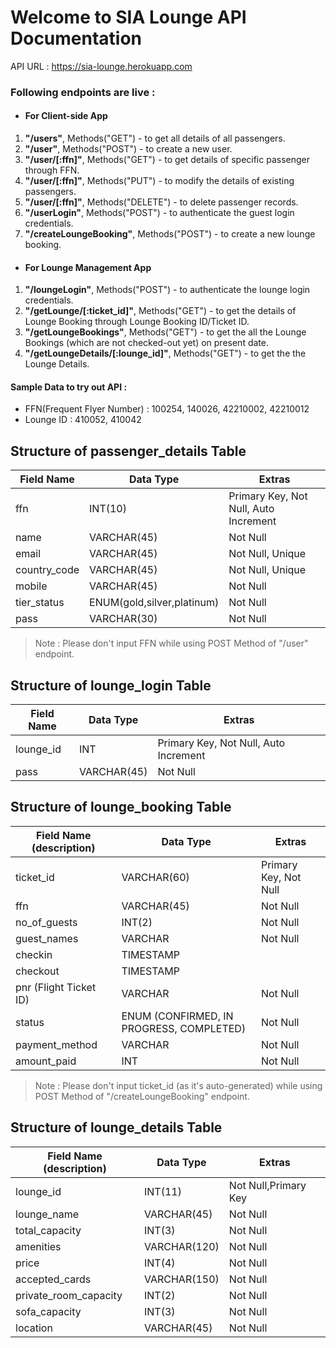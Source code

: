 # Welcome to SIA Lounge API Documentation

API URL : https://sia-lounge.herokuapp.com

### Following endpoints are live : 

* #### For Client-side App

1. **"/users"**, Methods("GET") - to get all details of all passengers.
2. **"/user"**, Methods("POST") -  to create a new user.
3. **"/user/[:ffn]"**, Methods("GET") - to get details of specific passenger through FFN.
4. **"/user/[:ffn]"**, Methods("PUT") - to modify the details of existing passengers.
5. **"/user/[:ffn]"**, Methods("DELETE") - to delete passenger records.
6. **"/userLogin"**, Methods("POST") - to authenticate the guest login credentials.
7. **"/createLoungeBooking"**, Methods("POST") - to create a new lounge booking.

* #### For Lounge Management App

1. **"/loungeLogin"**, Methods("POST") - to authenticate the lounge login credentials.
2. **"/getLounge/[:ticket_id]"**, Methods("GET") - to get the details of Lounge Booking through Lounge Booking ID/Ticket ID.
3. **"/getLoungeBookings"**, Methods("GET") - to get the all the Lounge Bookings (which are not checked-out yet) on present date. 
4. **"/getLoungeDetails/[:lounge_id]"**, Methods("GET") - to get the the Lounge Details.


#### Sample Data to try out API : 

* FFN(Frequent Flyer Number) : 100254, 140026, 42210002, 42210012
* Lounge ID : 410052, 410042

## Structure of passenger_details Table

| Field Name   |  Data Type                          |  Extras                                |
| ------------ | -------------                       | -------------------------------------- |            
| ffn          |  INT(10)                            | Primary Key, Not Null, Auto Increment  |
| name         |  VARCHAR(45)                        | Not Null                               |
| email        |  VARCHAR(45)                        | Not Null, Unique                       |
| country_code |  VARCHAR(45)                        | Not Null, Unique                       |
| mobile       |  VARCHAR(45)                        | Not Null                               |
| tier_status  |  ENUM(gold,silver,platinum)         | Not Null                               |
| pass         |  VARCHAR(30)                        | Not Null                               |

> Note : Please don't input FFN while using POST Method of "/user" endpoint.  

## Structure of lounge_login Table

| Field Name   |  Data Type                      |  Extras                                |
| ------------ | -------------                   | -------------------------------------- |            
| lounge_id    |  INT                            | Primary Key, Not Null, Auto Increment  |
| pass         |  VARCHAR(45)                    | Not Null                               |

## Structure of lounge_booking Table

| Field Name (description)   |  Data Type                               |  Extras                                |
| -------------------------- | ---------------------------------------  | -------------------------------------- |            
| ticket_id                  |  VARCHAR(60)                             | Primary Key, Not Null                  |
| ffn                        |  VARCHAR(45)                             | Not Null                               |
| no_of_guests               |  INT(2)                                  | Not Null                               |
| guest_names                |  VARCHAR                                 | Not Null                               |
| checkin                    |  TIMESTAMP                               |                                        |
| checkout                   |  TIMESTAMP                               |                                        |
| pnr (Flight Ticket ID)     |  VARCHAR                                 | Not Null                               |
| status                     | ENUM (CONFIRMED, IN PROGRESS, COMPLETED) | Not Null                               |
| payment_method             | VARCHAR                                  | Not Null                               |
| amount_paid                | INT                                      | Not Null                               |


> Note : Please don't input ticket_id (as it's auto-generated) while using POST Method of "/createLoungeBooking" endpoint.  

## Structure of lounge_details Table

| Field Name (description)   |  Data Type                          |  Extras                                |
| ------------               | ------------------                  | -------------------------------------- |  
| lounge_id                  | INT(11)                             | Not Null,Primary Key                   |
| lounge_name                | VARCHAR(45)                         | Not Null                               |
| total_capacity             | INT(3)                              | Not Null                               |
| amenities                  | VARCHAR(120)                        | Not Null                               |
| price                      | INT(4)                              | Not Null                               |
|accepted_cards              | VARCHAR(150)                        | Not Null                               |
| private_room_capacity      | INT(2)                              | Not Null                               |
| sofa_capacity              | INT(3)                              | Not Null                               |
| location                   | VARCHAR(45)                         | Not Null                               |


